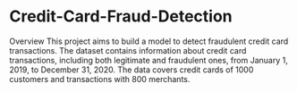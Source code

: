 # Credit-Card-Fraud-Detection
Overview This project aims to build a model to detect fraudulent credit card transactions. The dataset contains information about credit card transactions, including both legitimate and fraudulent ones, from January 1, 2019, to December 31, 2020. The data covers credit cards of 1000 customers and transactions with 800 merchants.

